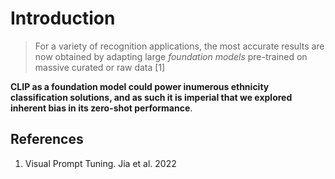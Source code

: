 # Introduction

> For a variety of recognition applications, the most accurate results are now obtained by adapting large *foundation models* pre-trained on massive curated or raw data [1]

**CLIP as a foundation model could power inumerous ethnicity classification solutions, and as such it is imperial that we explored inherent bias in its zero-shot performance**.

## References

1. Visual Prompt Tuning. Jia et al. 2022